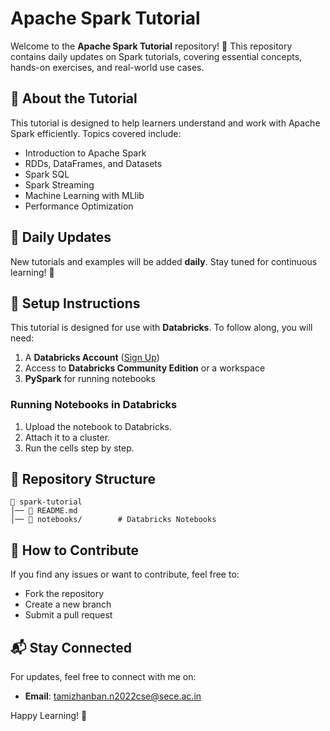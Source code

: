 # Apache Spark Tutorial

Welcome to the **Apache Spark Tutorial** repository! 🚀 This repository contains daily updates on Spark tutorials, covering essential concepts, hands-on exercises, and real-world use cases.

## 📌 About the Tutorial
This tutorial is designed to help learners understand and work with Apache Spark efficiently. Topics covered include:
- Introduction to Apache Spark
- RDDs, DataFrames, and Datasets
- Spark SQL
- Spark Streaming
- Machine Learning with MLlib
- Performance Optimization

## 📅 Daily Updates
New tutorials and examples will be added **daily**. Stay tuned for continuous learning! 🎯

## 🔧 Setup Instructions
This tutorial is designed for use with **Databricks**. To follow along, you will need:
1. A **Databricks Account** ([Sign Up](https://databricks.com/try-databricks))
2. Access to **Databricks Community Edition** or a workspace
3. **PySpark** for running notebooks

### Running Notebooks in Databricks
1. Upload the notebook to Databricks.
2. Attach it to a cluster.
3. Run the cells step by step.

## 📂 Repository Structure
```
📁 spark-tutorial
│── 📜 README.md
│── 📂 notebooks/        # Databricks Notebooks
```

## 🚀 How to Contribute
If you find any issues or want to contribute, feel free to:
- Fork the repository
- Create a new branch
- Submit a pull request

## 📬 Stay Connected
For updates, feel free to connect with me on:
- **Email**: tamizhanban.n2022cse@sece.ac.in

Happy Learning! 🎉

